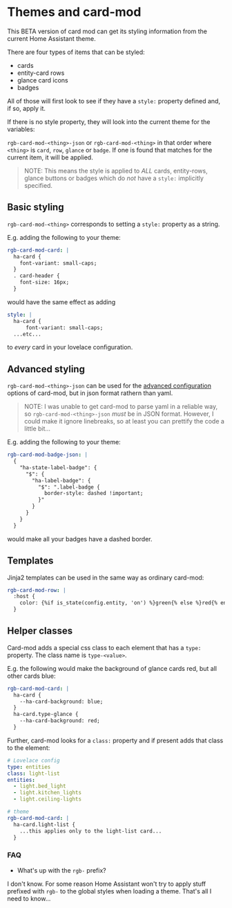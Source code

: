 # Themes and card-mod

This BETA version of card mod can get its styling information from the current Home Assistant theme.

There are four types of items that can be styled:
- cards
- entity-card rows
- glance card icons
- badges

All of those will first look to see if they have a `style:` property defined and, if so, apply it.

If there is no style property, they will look into the current theme for the variables:

`rgb-card-mod-<thing>-json` or `rgb-card-mod-<thing>` in that order where `<thing>` is `card`, `row`, `glance` or `badge`.
If one is found that matches for the current item, it will be applied.

> NOTE: This means the style is applied to *ALL* cards, entity-rows, glance buttons or badges which do *not* have a `style:` implicitly specified.

## Basic styling
`rgb-card-mod-<thing>` corresponds to setting a `style:` property as a string.

E.g. adding the following to your theme:

```yaml
rgb-card-mod-card: |
  ha-card {
    font-variant: small-caps;
  }
  . card-header {
    font-size: 16px;
  }
```

would have the same effect as adding
```yaml
style: |
  ha-card {
      font-variant: small-caps;
  ...etc...
```

to *every* card in your lovelace configuration.


## Advanced styling
`rgb-card-mod-<thing>-json` can be used for the [advanced configuration](https://github.com/thomasloven/lovelace-card-mod#advanced-usage) options of card-mod, but in json format rathern than yaml.

> NOTE: I was unable to get card-mod to parse yaml in a reliable way, so `rgb-card-mod-<thing>-json` *must* be in JSON format. However, I could make it ignore linebreaks, so at least you can prettify the code a little bit...

E.g. adding the following to your theme:

```yaml
rgb-card-mod-badge-json: |
  {
    "ha-state-label-badge": {
      "$": {
        "ha-label-badge": {
          "$": ".label-badge {
            border-style: dashed !important;
          }"
        }
      }
    }
  }
```

would make all your badges have a dashed border.


## Templates
Jinja2 templates can be used in the same way as ordinary card-mod:

```yaml
rgb-card-mod-row: |
  :host {
    color: {%if is_state(config.entity, 'on') %}green{% else %}red{% endif %};
  }
```


## Helper classes

Card-mod adds a special css class to each element that has a `type:` property. The class name is `type-<value>`.

E.g. the following would make the background of glance cards red, but all other cards blue:

```yaml
rgb-card-mod-card: |
  ha-card {
    --ha-card-background: blue;
  }
  ha-card.type-glance {
    --ha-card-background: red;
  }
```

Further, card-mod looks for a `class:` property and if present adds that class to the element:

```yaml
# Lovelace config
type: entities
class: light-list
entities:
  - light.bed_light
  - light.kitchen_lights
  - light.ceiling-lights
```

```yaml
# theme
rgb-card-mod-card: |
  ha-card.light-list {
    ...this applies only to the light-list card...
  }
```

### FAQ
- What's up with the `rgb-` prefix?

I don't know. For some reason Home Assistant won't try to apply stuff prefixed with `rgb-` to the global styles when loading a theme. That's all I need to know...
